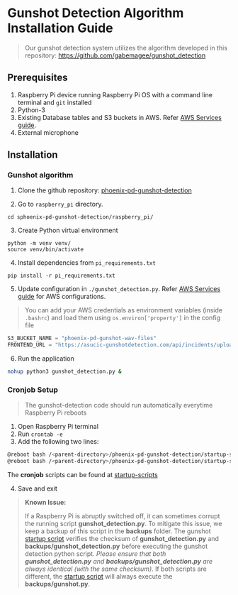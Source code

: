 # Gunshot Detection Algorithm Installation Guide
> Our gunshot detection system utilizes the algorithm developed in this repository: https://github.com/gabemagee/gunshot_detection

## Prerequisites
1. Raspberry Pi device running Raspberry Pi OS with a command line terminal and `git` installed
2. Python-3
3. Existing Database tables and S3 buckets in AWS. Refer [AWS Services guide](https://github.com/ASUCICREPO/smart-beats/blob/master/AWS_Services.md).
4. External microphone

## Installation

### Gunshot algorithm 

1. Clone the github repository: [phoenix-pd-gunshot-detection](https://github.com/ASUCICREPO/phoenix-pd-gunshot-detection)
   
2. Go to `raspberry_pi` directory.
```
cd sphoenix-pd-gunshot-detection/raspberry_pi/
```

3. Create Python virtual environment
```
python -m venv venv/
source venv/bin/activate
```

4. Install dependencies from `pi_requirements.txt`
```
pip install -r pi_requirements.txt
```

5. Update configuration in `./gunshot_detection.py`. Refer [AWS Services guide](https://github.com/ASUCICREPO/smart-beats/blob/master/AWS_Services.md) for AWS configurations. 

> You can add your AWS credentials as environment variables (inside `.bashrc`) and load them using `os.environ['property']` in the config file 

```python
S3_BUCKET_NAME = "phoenix-pd-gunshot-wav-files"
FRONTEND_URL = "https://asucic-gunshotdetection.com/api/incidents/upload"
```

6. Run the application

```bash
nohup python3 gunshot_detection.py &
```


### Cronjob Setup
> The gunshot-detection code should run automatically everytime Raspberry Pi reboots

1. Open Raspberry Pi terminal
2. Run `crontab -e`
3. Add the following two lines:

```bash
@reboot bash /<parent-directory>/phoenix-pd-gunshot-detection/startup-scripts/reboot_message.sh
@reboot bash /<parent-directory>/phoenix-pd-gunshot-detection/startup-scripts/run_gunshot_detector.sh
```

The **cronjob** scripts can be found at [startup-scripts](../startup-scripts/)

4. Save and exit



> **Known Issue:** 
> 
> If a Raspberry Pi is abruptly switched off, it can sometimes corrupt the running script **gunshot_detection.py**. To mitigate this issue, we keep a backup of this script in the **backups** folder. The gunshot [startup script](../startup-scripts/run_gunshot_detector.sh) verifies the checksum of **gunshot_detection.py** and **backups/gunshot_detection.py** before executing the gunshot detection python script. *Please ensure that both **gunshot_detection.py** and **backups/gunshot_detection.py** are always identical (with the same checksum)*. If both scripts are different, the [startup script](../startup-scripts/run_gunshot_detector.sh) will always execute the **backups/gunshot.py**.


